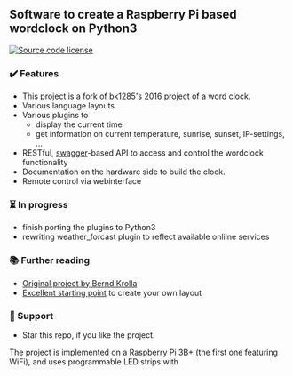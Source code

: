## Software to create a Raspberry Pi based wordclock on Python3

<p align="left">
 <a href="https://github.com/pwust/rpi_wordclock_p3/blob/master/LICENSE" target="_blank"><img alt="Source code license" src="https://img.shields.io/badge/license-GPL--3.0-informational"></a>
</p>

### ✔️ Features
 * This project is a fork of [bk1285's 2016 project](https://github.com/bk1285/rpi_wordclock) of a word clock.
 * Various language layouts
 * Various plugins to
     * display the current time
     * get information on current temperature, sunrise, sunset, IP-settings, ...
 * RESTful, [swagger](https://swagger.io/specification/)-based API to access and control the wordclock functionality
 * Documentation on the hardware side to build the clock.
 * Remote control via webinterface
  
### ⏳ In progress
 * finish porting the plugins to Python3
 * rewriting weather_forcast plugin to reflect available onlilne services

### :books: Further reading
 * [Original project by Bernd Krolla](https://github.com/bk1285/rpi_wordclock/projects)
 * [Excellent starting point](https://simongolms.github.io/QLOCKGENERATOR/#/home) to create your own layout

### 👏 Support 
 * Star this repo, if you like the project. 




The project is implemented on a Raspberry Pi 3B+ (the first one featuring WiFi), and uses programmable LED strips with 
